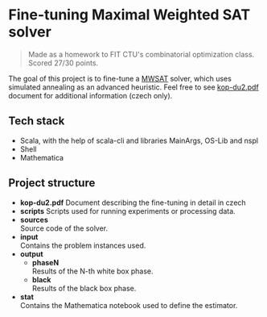 # Fine-tuning Maximal Weighted SAT solver 

> Made as a homework to FIT CTU's combinatorial optimization class. Scored 27/30 points.

The goal of this project is to fine-tune a [MWSAT](https://en.wikipedia.org/wiki/Maximum_satisfiability_problem) solver,
which uses simulated annealing as an advanced heuristic.
Feel free to see [kop-du2.pdf](kop-du2.pdf) document for additional information
(czech only).


## Tech stack
- Scala, with the help of scala-cli and libraries MainArgs, OS-Lib and nspl 
- Shell
- Mathematica

## Project structure
- **kop-du2.pdf** 
  Document describing the fine-tuning in detail in czech
- **scripts** 
  Scripts used for running experiments or processing data.
- **sources**  
  Source code of the solver.
- **input**  
  Contains the problem instances used.
- **output**
    - **phaseN**  
      Results of the N-th white box phase.
    - **black**  
      Results of the black box phase.
- **stat**  
  Contains the Mathematica notebook used to define the estimator.


